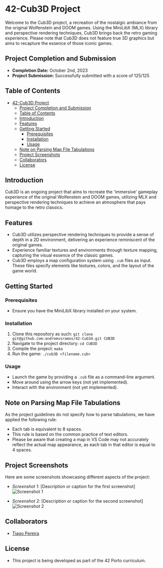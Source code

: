 # 42-Cub3D Project

Welcome to the Cub3D project, a recreation of the nostalgic ambiance from the original Wolfenstein and DOOM games. Using the MiniLibX (MLX) library and perspective rendering techniques, Cub3D brings back the retro gaming experience. Please note that Cub3D does not feature true 3D graphics but aims to recapture the essence of those iconic games.

## Project Completion and Submission

- **Completion Date:** October 2nd, 2023
- **Project Submission:** Successfully submitted with a score of 125/125

## Table of Contents

- [42-Cub3D Project](#42-cub3d-project)
  - [Project Completion and Submission](#project-completion-and-submission)
  - [Table of Contents](#table-of-contents)
  - [Introduction](#introduction)
  - [Features](#features)
  - [Getting Started](#getting-started)
    - [Prerequisites](#prerequisites)
    - [Installation](#installation)
    - [Usage](#usage)
  - [Note on Parsing Map File Tabulations](#note-on-parsing-map-file-tabulations)
  - [Project Screenshots](#project-screenshots)
  - [Collaborators](#collaborators)
  - [License](#license)

## Introduction

Cub3D is an ongoing project that aims to recreate the 'immersive' gameplay experience of the original Wolfenstein and DOOM games, utilizing MLX and perspective rendering techniques to achieve an atmosphere that pays homage to the retro classics.

## Features

 - Cub3D utilizes perspective rendering techniques to provide a sense of depth in a 2D environment, delivering an experience reminiscent of the original games.
 - Experience familiar textures and environments through texture mapping, capturing the visual essence of the classic games.
 - Cub3D employs a map configuration system using `.cub` files as input. These files specify elements like textures, colors, and the layout of the game world.

## Getting Started

### Prerequisites

- Ensure you have the MiniLibX library installed on your system.

### Installation

1. Clone this repository as such: `git clone git@github.com:andremvsramos/42-Cub3d.git CUB3D`
2. Navigate to the project directory: `cd CUB3D`
3. Compile the project: `make`
4. Run the game: `./cub3D <filename.cub>`

### Usage

- Launch the game by providing a `.cub` file as a command-line argument.
- Move around using the arrow keys (not yet implemented).
- Interact with the environment (not yet implemented).

## Note on Parsing Map File Tabulations

As the project guidelines do not specify how to parse tabulations, we have applied the following rule:
- Each tab is equivalent to 8 spaces.
- This rule is based on the common practice of text editors.
- Please be aware that creating a map in VS Code may not accurately reflect the actual map appearance, as each tab in that editor is equal to 4 spaces.

## Project Screenshots

Here are some screenshots showcasing different aspects of the project:

- *Screenshot 1*: [Description or caption for the first screenshot]
  ![Screenshot 1](path/to/your/screenshot1.png)

- *Screenshot 2*: [Description or caption for the second screenshot]
  ![Screenshot 2](path/to/your/screenshot2.png)


## Collaborators

- [Tiago Pereira](https://github.com/t-pereira06)

## License

- This project is being developed as part of the 42 Porto curriculum.
